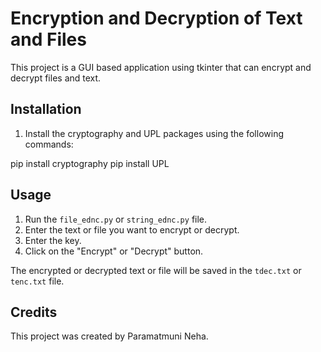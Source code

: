 # Encryption and Decryption of Text and Files

This project is a GUI based application using tkinter that can encrypt and decrypt files and text.

## Installation

1. Install the cryptography and UPL packages using the following commands:

pip install cryptography
pip install UPL


## Usage

1. Run the `file_ednc.py` or `string_ednc.py` file.
2. Enter the text or file you want to encrypt or decrypt.
3. Enter the key.
4. Click on the "Encrypt" or "Decrypt" button.

The encrypted or decrypted text or file will be saved in the `tdec.txt` or `tenc.txt` file.


## Credits

This project was created by Paramatmuni Neha.
